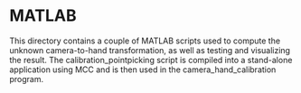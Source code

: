 # MATLAB
This directory contains a couple of MATLAB scripts used to compute the unknown camera-to-hand transformation, as well as testing and visualizing the result. The calibration_pointpicking script is compiled into a stand-alone application using MCC and is then used in the camera_hand_calibration program.
